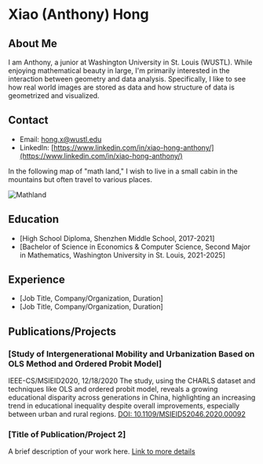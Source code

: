 # Xiao (Anthony) Hong

## About Me
I am Anthony, a junior at Washington University in St. Louis (WUSTL). While enjoying mathematical beauty in large, I'm primarily interested in the interaction between geometry and data analysis. Specifically, I like to see how real world images are stored as data and how structure of data is geometrized and visualized.

## Contact
- Email: [hong.x@wustl.edu](mailto:hong.x@wustl.edu)
- LinkedIn: [https://www.linkedin.com/in/xiao-hong-anthony/](https://www.linkedin.com/in/xiao-hong-anthony/)

In the following map of "math land," I wish to live in a small cabin in the mountains but often travel to various places.

![Mathland](https://github.com/AnthonyHongXiao/AnthonyHongXiao.github.io/assets/89869001/55ba79c9-f730-4940-9a74-ff7ef959e3d6)

## Education
- [High School Diploma, Shenzhen Middle School, 2017-2021]
- [Bachelor of Science in Economics & Computer Science, Second Major in Mathematics, Washington University in St. Louis, 2021-2025]

## Experience
- [Job Title, Company/Organization, Duration]
- [Job Title, Company/Organization, Duration]

## Publications/Projects
### [Study of Intergenerational Mobility and Urbanization Based on OLS Method and Ordered Probit Model]
IEEE-CS/MSIEID2020, 12/18/2020
The study, using the CHARLS dataset and techniques like OLS and ordered probit model, reveals a growing educational disparity across generations in China, highlighting an increasing trend in educational inequality despite overall improvements, especially between urban and rural regions.
[DOI: 10.1109/MSIEID52046.2020.00092](https://ieeexplore.ieee.org/abstract/document/9382602)

### [Title of Publication/Project 2]
A brief description of your work here. [Link to more details](#)



